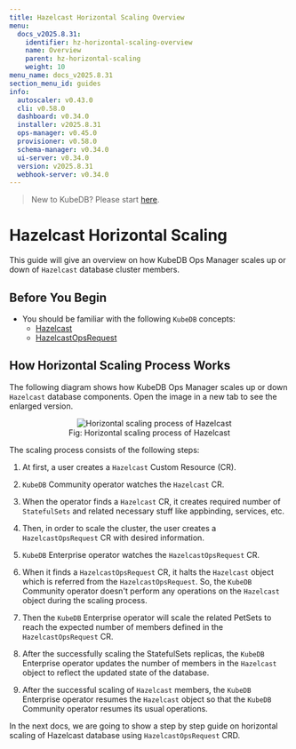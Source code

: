 ```yaml
---
title: Hazelcast Horizontal Scaling Overview
menu:
  docs_v2025.8.31:
    identifier: hz-horizontal-scaling-overview
    name: Overview
    parent: hz-horizontal-scaling
    weight: 10
menu_name: docs_v2025.8.31
section_menu_id: guides
info:
  autoscaler: v0.43.0
  cli: v0.58.0
  dashboard: v0.34.0
  installer: v2025.8.31
  ops-manager: v0.45.0
  provisioner: v0.58.0
  schema-manager: v0.34.0
  ui-server: v0.34.0
  version: v2025.8.31
  webhook-server: v0.34.0
---
```


> New to KubeDB? Please start [here](/docs/v2025.8.31/README).

# Hazelcast Horizontal Scaling

This guide will give an overview on how KubeDB Ops Manager scales up or down of `Hazelcast` database cluster members.

## Before You Begin

- You should be familiar with the following `KubeDB` concepts:
  - [Hazelcast](/docs/v2025.8.31/guides/hazelcast/concepts/hazelcast)
  - [HazelcastOpsRequest](/docs/v2025.8.31/guides/hazelcast/concepts/hazelcast-opsrequest)

## How Horizontal Scaling Process Works

The following diagram shows how KubeDB Ops Manager scales up or down `Hazelcast` database components. Open the image in a new tab to see the enlarged version.

<figure align="center">
    <img alt="Horizontal scaling process of Hazelcast" src="/docs/v2025.8.31/images/day-2-operation/hazelcast/hz-horizontal-scaling.svg">
<figcaption align="center">Fig: Horizontal scaling process of Hazelcast</figcaption>
</figure>

The scaling process consists of the following steps:

1. At first, a user creates a `Hazelcast` Custom Resource (CR).

2. `KubeDB` Community operator watches the `Hazelcast` CR.

3. When the operator finds a `Hazelcast` CR, it creates required number of `StatefulSets` and related necessary stuff like appbinding, services, etc.

4. Then, in order to scale the cluster, the user creates a `HazelcastOpsRequest` CR with desired information.

5. `KubeDB` Enterprise operator watches the `HazelcastOpsRequest` CR.

6. When it finds a `HazelcastOpsRequest` CR, it halts the `Hazelcast` object which is referred from the `HazelcastOpsRequest`. So, the `KubeDB` Community operator doesn't perform any operations on the `Hazelcast` object during the scaling process.  

7. Then the `KubeDB` Enterprise operator will scale the related PetSets to reach the expected number of members defined in the `HazelcastOpsRequest` CR.

8. After the successfully scaling the StatefulSets replicas, the `KubeDB` Enterprise operator updates the number of members in the `Hazelcast` object to reflect the updated state of the database.

9. After the successful scaling of `Hazelcast` members, the `KubeDB` Enterprise operator resumes the `Hazelcast` object so that the `KubeDB` Community operator resumes its usual operations.

In the next docs, we are going to show a step by step guide on horizontal scaling of Hazelcast database using `HazelcastOpsRequest` CRD.
